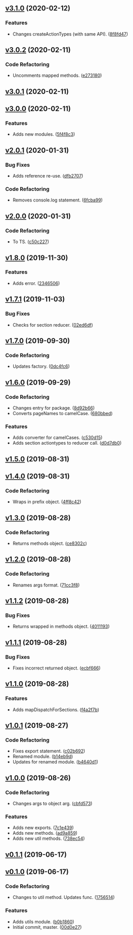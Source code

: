 <a name="v3.1.0"></a>
## [v3.1.0](https://github.com/alexseitsinger/redux-action-types/compare/v3.0.2...v3.1.0) (2020-02-12)

### Features
- Changes createActionTypes (with same API). ([8f8fd47](https://github.com/alexseitsinger/redux-action-types/commit/8f8fd47a3d061f7aba58535e93c7fee10e994bc7))


<a name="v3.0.2"></a>
## [v3.0.2](https://github.com/alexseitsinger/redux-action-types/compare/v3.0.1...v3.0.2) (2020-02-11)

### Code Refactoring
- Uncomments mapped methods. ([e273180](https://github.com/alexseitsinger/redux-action-types/commit/e2731809fa956a1cd7f05813241d2ec57de8c8ab))


<a name="v3.0.1"></a>
## [v3.0.1](https://github.com/alexseitsinger/redux-action-types/compare/v3.0.0...v3.0.1) (2020-02-11)


<a name="v3.0.0"></a>
## [v3.0.0](https://github.com/alexseitsinger/redux-action-types/compare/v2.0.1...v3.0.0) (2020-02-11)

### Features
- Adds new modules. ([5f4f8c3](https://github.com/alexseitsinger/redux-action-types/commit/5f4f8c3af76bd0199c5c439a517b78d20af99c02))


<a name="v2.0.1"></a>
## [v2.0.1](https://github.com/alexseitsinger/redux-action-types/compare/v2.0.0...v2.0.1) (2020-01-31)

### Bug Fixes
- Adds reference re-use. ([dfb2707](https://github.com/alexseitsinger/redux-action-types/commit/dfb2707acca19911bceef3aa35af8cb46348649f))

### Code Refactoring
- Removes console.log statement. ([6fcba99](https://github.com/alexseitsinger/redux-action-types/commit/6fcba9903f6dcc06d560fcc17fe8cf6522a533fb))


<a name="v2.0.0"></a>
## [v2.0.0](https://github.com/alexseitsinger/redux-action-types/compare/v1.8.0...v2.0.0) (2020-01-31)

### Code Refactoring
- To TS. ([c50c227](https://github.com/alexseitsinger/redux-action-types/commit/c50c227c5e2df90cd3caa0b10ed60ea626486aba))


<a name="v1.8.0"></a>
## [v1.8.0](https://github.com/alexseitsinger/redux-action-types/compare/v1.7.1...v1.8.0) (2019-11-30)

### Features
- Adds error. ([2346506](https://github.com/alexseitsinger/redux-action-types/commit/234650616ed3f3a63e23e0fc0398195b6d331784))


<a name="v1.7.1"></a>
## [v1.7.1](https://github.com/alexseitsinger/redux-action-types/compare/v1.7.0...v1.7.1) (2019-11-03)

### Bug Fixes
- Checks for section reducer. ([02ed6df](https://github.com/alexseitsinger/redux-action-types/commit/02ed6dfdd2fe9f3741abde696696331411cc5027))


<a name="v1.7.0"></a>
## [v1.7.0](https://github.com/alexseitsinger/redux-action-types/compare/v1.6.0...v1.7.0) (2019-09-30)

### Code Refactoring
- Updates factory. ([0dc4fc6](https://github.com/alexseitsinger/redux-action-types/commit/0dc4fc6e15c61bedfe7e38551c6e0ed41738a995))


<a name="v1.6.0"></a>
## [v1.6.0](https://github.com/alexseitsinger/redux-action-types/compare/v1.5.0...v1.6.0) (2019-09-29)

### Code Refactoring
- Changes entry for package. ([8d92b66](https://github.com/alexseitsinger/redux-action-types/commit/8d92b665aa3baba6f5293967e64576337a56e8e5))
- Converts pageNames to camelCase. ([680bbed](https://github.com/alexseitsinger/redux-action-types/commit/680bbed4c556f368f42408dee096901a6bf07cb6))

### Features
- Adds converter for camelCases. ([c530d15](https://github.com/alexseitsinger/redux-action-types/commit/c530d15b4c8545feb5ef6bfadf7b990d03de41e7))
- Adds section actiontypes to reducer call. ([d0d7db0](https://github.com/alexseitsinger/redux-action-types/commit/d0d7db0b9dcc1fecc2fa4420f1efdd24f06f3803))


<a name="v1.5.0"></a>
## [v1.5.0](https://github.com/alexseitsinger/redux-action-types/compare/v1.4.0...v1.5.0) (2019-08-31)


<a name="v1.4.0"></a>
## [v1.4.0](https://github.com/alexseitsinger/redux-action-types/compare/v1.3.0...v1.4.0) (2019-08-31)

### Code Refactoring
- Wraps in prefix object. ([4ff8c42](https://github.com/alexseitsinger/redux-action-types/commit/4ff8c425886972cb8a77c7388f241c6ef8d43ad1))


<a name="v1.3.0"></a>
## [v1.3.0](https://github.com/alexseitsinger/redux-action-types/compare/v1.2.0...v1.3.0) (2019-08-28)

### Code Refactoring
- Returns methods object. ([ce8302c](https://github.com/alexseitsinger/redux-action-types/commit/ce8302c3bc2fbcfbec995a8ab05aa0ecc58b6204))


<a name="v1.2.0"></a>
## [v1.2.0](https://github.com/alexseitsinger/redux-action-types/compare/v1.1.2...v1.2.0) (2019-08-28)

### Code Refactoring
- Renames args format. ([71cc3f8](https://github.com/alexseitsinger/redux-action-types/commit/71cc3f8666534ae464e225038159544697278091))


<a name="v1.1.2"></a>
## [v1.1.2](https://github.com/alexseitsinger/redux-action-types/compare/v1.1.1...v1.1.2) (2019-08-28)

### Bug Fixes
- Returns wrapped in methods object. ([4011193](https://github.com/alexseitsinger/redux-action-types/commit/4011193e7bd856311c2c12d329db32a88fdc112d))


<a name="v1.1.1"></a>
## [v1.1.1](https://github.com/alexseitsinger/redux-action-types/compare/v1.1.0...v1.1.1) (2019-08-28)

### Bug Fixes
- Fixes incorrect returned object. ([ecbf666](https://github.com/alexseitsinger/redux-action-types/commit/ecbf666cd824fd498fbe0d93bd87dc17884d8469))


<a name="v1.1.0"></a>
## [v1.1.0](https://github.com/alexseitsinger/redux-action-types/compare/v1.0.1...v1.1.0) (2019-08-28)

### Features
- Adds mapDispatchForSections. ([f4a2f7b](https://github.com/alexseitsinger/redux-action-types/commit/f4a2f7ba4cdc122eada999da57b6f25465ff560d))


<a name="v1.0.1"></a>
## [v1.0.1](https://github.com/alexseitsinger/redux-action-types/compare/v1.0.0...v1.0.1) (2019-08-27)

### Code Refactoring
- Fixes export statement. ([c02b692](https://github.com/alexseitsinger/redux-action-types/commit/c02b6925f4aecdbc03b89ceb15e4574d1d8f3cf9))
- Renamed module. ([b14eb9d](https://github.com/alexseitsinger/redux-action-types/commit/b14eb9d4ff1984e1c670d67fc64264d637352563))
- Updates for renamed module. ([b4640d1](https://github.com/alexseitsinger/redux-action-types/commit/b4640d1d7da270e8d310c4d89e163aba6c4a6e20))


<a name="v1.0.0"></a>
## [v1.0.0](https://github.com/alexseitsinger/redux-action-types/compare/v0.1.1...v1.0.0) (2019-08-26)

### Code Refactoring
- Changes args to object arg. ([cbfd573](https://github.com/alexseitsinger/redux-action-types/commit/cbfd573182c10c164f46dbb7e1a28f8e4d63fb4f))

### Features
- Adds new exports. ([7c1e439](https://github.com/alexseitsinger/redux-action-types/commit/7c1e43901a7fa99c2613bdefcf709c3db5396d6c))
- Adds new methods. ([ad9a859](https://github.com/alexseitsinger/redux-action-types/commit/ad9a859a050aa0bea79f8bf4887cd49309828b90))
- Adds new util methods. ([738ec54](https://github.com/alexseitsinger/redux-action-types/commit/738ec54683d94569b1eefe991bcd1e943935dd1a))


<a name="v0.1.1"></a>
## [v0.1.1](https://github.com/alexseitsinger/redux-action-types/compare/v0.1.0...v0.1.1) (2019-06-17)


<a name="v0.1.0"></a>
## [v0.1.0](https://github.com/alexseitsinger/redux-action-types/compare/00d0e274e8669ac6f9af33c48e31155e4936866b...v0.1.0) (2019-06-17)

### Code Refactoring
- Changes to util method. Updates func. ([1756514](https://github.com/alexseitsinger/redux-action-types/commit/1756514fcad814c0c5524a852e6c10bd7dccb478))

### Features
- Adds utils module. ([b0b1860](https://github.com/alexseitsinger/redux-action-types/commit/b0b1860179c6d5f1e82f6e6f5938fc0a2e3d9d0d))
- Initial commit, master. ([00d0e27](https://github.com/alexseitsinger/redux-action-types/commit/00d0e274e8669ac6f9af33c48e31155e4936866b))


